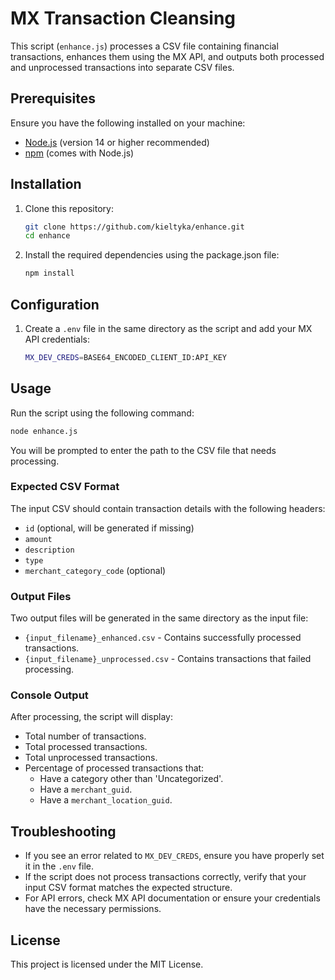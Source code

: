 # MX Transaction Cleansing

This script (`enhance.js`) processes a CSV file containing financial transactions, enhances them using the MX API, and outputs both processed and unprocessed transactions into separate CSV files.

## Prerequisites

Ensure you have the following installed on your machine:
- [Node.js](https://nodejs.org/) (version 14 or higher recommended)
- [npm](https://www.npmjs.com/) (comes with Node.js)

## Installation

1. Clone this repository:
   ```sh
   git clone https://github.com/kieltyka/enhance.git
   cd enhance
   ```
2. Install the required dependencies using the package.json file:
   ```sh
   npm install
   ```

## Configuration

1. Create a `.env` file in the same directory as the script and add your MX API credentials:
   ```sh
   MX_DEV_CREDS=BASE64_ENCODED_CLIENT_ID:API_KEY
   ```

## Usage

Run the script using the following command:
```sh
node enhance.js
```

You will be prompted to enter the path to the CSV file that needs processing.

### Expected CSV Format
The input CSV should contain transaction details with the following headers:
- `id` (optional, will be generated if missing)
- `amount`
- `description`
- `type`
- `merchant_category_code` (optional)

### Output Files
Two output files will be generated in the same directory as the input file:
- `{input_filename}_enhanced.csv` - Contains successfully processed transactions.
- `{input_filename}_unprocessed.csv` - Contains transactions that failed processing.

### Console Output
After processing, the script will display:
- Total number of transactions.
- Total processed transactions.
- Total unprocessed transactions.
- Percentage of processed transactions that:
  - Have a category other than 'Uncategorized'.
  - Have a `merchant_guid`.
  - Have a `merchant_location_guid`.

## Troubleshooting
- If you see an error related to `MX_DEV_CREDS`, ensure you have properly set it in the `.env` file.
- If the script does not process transactions correctly, verify that your input CSV format matches the expected structure.
- For API errors, check MX API documentation or ensure your credentials have the necessary permissions.

## License
This project is licensed under the MIT License.

